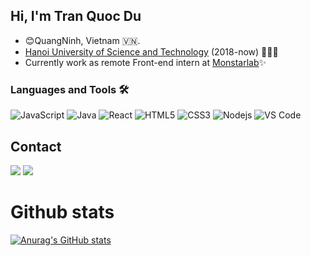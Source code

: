 ## Hi, I'm Tran Quoc Du
- 😊QuangNinh, Vietnam 🇻🇳.
- [Hanoi University of Science and Technology](https://en.wikipedia.org/wiki/Hanoi_University_of_Science_and_Technology) (2018-now) 🤘🤘🤘
- Currently work as remote Front-end intern at [Monstarlab](https://monstar-lab.com/vn/)✨

### Languages and Tools 🛠 
![JavaScript](https://img.shields.io/badge/-JavaScript-%23F7DF1C?style=flat-square&logo=javascript&logoColor=000000&labelColor=%23F7DF1C&color=%23FFCE5A)
![Java](http://img.shields.io/badge/-Java-5B4638?style=flat-square&logo=java&logoColor=ffffff)
![React](https://img.shields.io/badge/-React-61DAFB?style=flat-square&logo=react&logoColor=ffffff)
![HTML5](https://img.shields.io/badge/-HTML5-%23E44D27?style=flat-square&logo=html5&logoColor=ffffff)
![CSS3](https://img.shields.io/badge/-CSS3-%231572B6?style=flat-square&logo=css3)
![Nodejs](https://img.shields.io/badge/-Nodejs-339933?style=flat-square&logo=Node.js&logoColor=ffffff)
![VS Code](http://img.shields.io/badge/-VS%20Code-007ACC?style=flat-square&logo=visual-studio-code&logoColor=ffffff)


## Contact
[![](https://img.shields.io/badge/Facebook-1877F2?style=for-the-badge&logo=facebook&logoColor=white)](https://www.facebook.com/du.tran.5494/)
[![](https://img.shields.io/badge/Gmail-D14836?style=for-the-badge&logo=gmail&logoColor=white)](mailto:ductcp@gmail.com)

# Github stats
[![Anurag's GitHub stats](https://github-readme-stats.vercel.app/api?username=dutran917&theme=discord_old_blurple)](https://github.com/anuraghazra/github-readme-stats)
